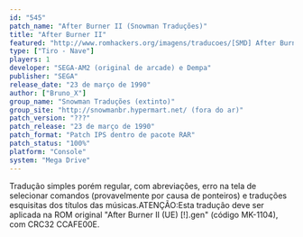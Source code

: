 ```yaml
---
id: "545"
patch_name: "After Burner II (Snowman Traduções)"
title: "After Burner II"
featured: "http://www.romhackers.org/imagens/traducoes/[SMD] After Burner II - Snowman Traducoes - 1.png"
type: ["Tiro - Nave"]
players: 1
developer: "SEGA-AM2 (original de arcade) e Dempa"
publisher: "SEGA"
release_date: "23 de março de 1990"
author: ["Bruno_X"]
group_name: "Snowman Traduções (extinto)"
group_site: "http://snowmanbr.hypermart.net/ (fora do ar)"
patch_version: "???"
patch_release: "23 de março de 1990"
patch_format: "Patch IPS dentro de pacote RAR"
patch_status: "100%"
platform: "Console"
system: "Mega Drive"
---
```


Tradução simples porém regular, com abreviações, erro na tela de selecionar comandos (provavelmente por causa de ponteiros) e traduções esquisitas dos títulos das músicas.ATENÇÃO:Esta tradução deve ser aplicada na ROM original "After Burner II (UE) [!].gen" (código MK-1104), com CRC32 CCAFE00E.